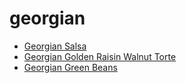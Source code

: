 # georgian

 * [Georgian Salsa](../index/g/georgian-salsa-103851.json)
 * [Georgian Golden Raisin Walnut Torte](../index/g/georgian-golden-raisin-walnut-torte.json)
 * [Georgian Green Beans](../index/g/georgian-green-beans.json)
